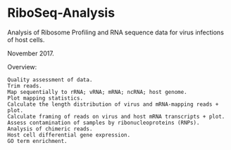 # RiboSeq-Analysis

Analysis of Ribosome Profiling and RNA sequence data for virus infections of host cells.

November 2017.

Overview:

    Quality assessment of data.
    Trim reads.
    Map sequentially to rRNA; vRNA; mRNA; ncRNA; host genome.
    Plot mapping statistics.
    Calculate the length distribution of virus and mRNA-mapping reads + plot.
    Calculate framing of reads on virus and host mRNA transcripts + plot.
    Assess contamination of samples by ribonucleoproteins (RNPs).
    Analysis of chimeric reads.
    Host cell differential gene expression.
    GO term enrichment.
